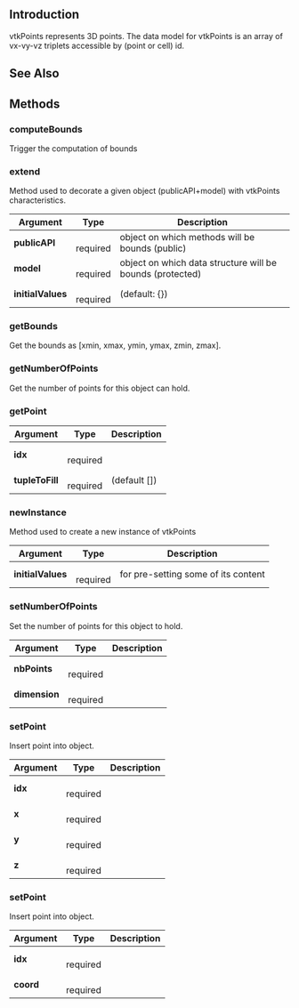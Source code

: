 ## Introduction

vtkPoints represents 3D points. The data model for vtkPoints is an array 
of vx-vy-vz triplets accessible by (point or cell) id.




## See Also

## Methods


### computeBounds

Trigger the computation of bounds



### extend

Method used to decorate a given object (publicAPI+model) with vtkPoints characteristics.


| Argument | Type | Description |
| ------------- | ------------- | ----- |
| **publicAPI** | <span class="arg-type"></span></br></span><span class="arg-required">required</span> | object on which methods will be bounds (public) |
| **model** | <span class="arg-type"></span></br></span><span class="arg-required">required</span> | object on which data structure will be bounds (protected) |
| **initialValues** | <span class="arg-type"></span></br></span><span class="arg-required">required</span> | (default: {}) |


### getBounds

Get the bounds as [xmin, xmax, ymin, ymax, zmin, zmax].



### getNumberOfPoints

Get the number of points for this object can hold.



### getPoint




| Argument | Type | Description |
| ------------- | ------------- | ----- |
| **idx** | <span class="arg-type"></span></br></span><span class="arg-required">required</span> |  |
| **tupleToFill** | <span class="arg-type"></span></br></span><span class="arg-required">required</span> | (default []) |


### newInstance

Method used to create a new instance of vtkPoints


| Argument | Type | Description |
| ------------- | ------------- | ----- |
| **initialValues** | <span class="arg-type"></span></br></span><span class="arg-required">required</span> | for pre-setting some of its content |


### setNumberOfPoints

Set the number of points for this object to hold.


| Argument | Type | Description |
| ------------- | ------------- | ----- |
| **nbPoints** | <span class="arg-type"></span></br></span><span class="arg-required">required</span> |  |
| **dimension** | <span class="arg-type"></span></br></span><span class="arg-required">required</span> |  |


### setPoint

Insert point into object.


| Argument | Type | Description |
| ------------- | ------------- | ----- |
| **idx** | <span class="arg-type"></span></br></span><span class="arg-required">required</span> |  |
| **x** | <span class="arg-type"></span></br></span><span class="arg-required">required</span> |  |
| **y** | <span class="arg-type"></span></br></span><span class="arg-required">required</span> |  |
| **z** | <span class="arg-type"></span></br></span><span class="arg-required">required</span> |  |


### setPoint

Insert point into object.


| Argument | Type | Description |
| ------------- | ------------- | ----- |
| **idx** | <span class="arg-type"></span></br></span><span class="arg-required">required</span> |  |
| **coord** | <span class="arg-type"></span></br></span><span class="arg-required">required</span> |  |


